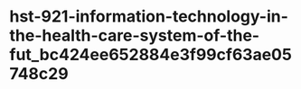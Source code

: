 # hst-921-information-technology-in-the-health-care-system-of-the-fut_bc424ee652884e3f99cf63ae05748c29